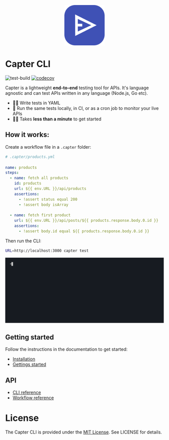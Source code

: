 <p align="center">
  <a href="https://docs.capter.io">
    <img src="media/icon.png" alt="Capter logo" width="128" height="128">
  </a>
</p>

# Capter CLI

![test-build](https://github.com/capterqa/cli/workflows/test-build/badge.svg)
[![codecov](https://codecov.io/gh/capterqa/cli/branch/alpha/graph/badge.svg?token=DAUCAH1MWW)](https://codecov.io/gh/capterqa/cli)

Capter is a lightweight **end-to-end** testing tool for APIs. It's language agnostic and can test APIs written in any language (Node.js, Go etc).

- 🧑‍💻 Write tests in YAML
- 🔎 Run the same tests locally, in CI, or as a cron job to monitor your live APIs
- 🏃‍♂️ Takes **less than a minute** to get started

## How it works:

Create a workflow file in a `.capter` folder:

```yaml
# .capter/products.yml

name: products
steps:
  - name: fetch all products
    id: products
    url: ${{ env.URL }}/api/products
    assertions:
      - !assert status equal 200
      - !assert body isArray

  - name: fetch first product
    url: ${{ env.URL }}/api/posts/${{ products.response.body.0.id }}
    assertions:
      - !assert body.id equal ${{ products.response.body.0.id }}
```

Then run the CLI:

```sh
URL=http://localhost:3000 capter test
```

![CLI](media/demo.gif)

## Getting started

Follow the instructions in the documentation to get started:

- [Installation](https://docs.capter.io/cli/guide/installation)
- [Gettings started](https://docs.capter.io/cli/guide/getting-started)

## API

- [CLI reference](https://docs.capter.io/cli/reference/cli)
- [Workflow reference](https://docs.capter.io/cli/reference/workflow)

# License

The Capter CLI is provided under the [MIT License](http://http//opensource.org/licenses/mit-license.php). See LICENSE for details.

